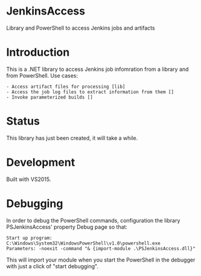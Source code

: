 # JenkinsAccess
Library and PowerShell to access Jenkins jobs and artifacts

Introduction
============

This is a .NET library to access Jenkins job infomration from a library and from PowerShell. Use cases:

    - Access artifact files for processing [lib]
	- Access the job log files to extract information from them []
	- Invoke parameterized builds []

Status
======

This library has just been created, it will take a while.

Development
===========

Built with VS2015.

Debugging
=========

In order to debug the PowerShell commands, configuration the library PSJenkinsAccess' property Debug page so that:

	Start up program: C:\Windows\System32\WindowsPowerShell\v1.0\powershell.exe
	Parameters: -noexit -command "& {import-module .\PSJenkinsAccess.dll}"

This will import your module when you start the PowerShell in the debugger with just a click of "start debugging".